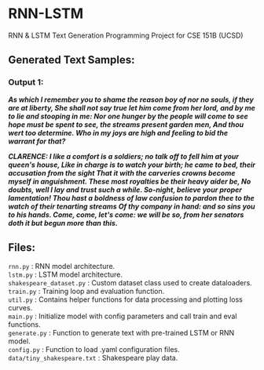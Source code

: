 # RNN-LSTM
RNN &amp; LSTM Text Generation Programming Project for CSE 151B (UCSD)

## Generated Text Samples:

### Output 1:

***As which I remember you to shame the reason boy of nor no souls, if they are at liberty,
She shall not say true let him come from her lord, and by me to lie and stooping in me:
Nor one hunger by the people will come to see hope must be spent to see, the streams present garden men,
And thou wert too determine. Who in my joys are high and feeling to bid the warrant for that?***

***CLARENCE:
I like a comfort is a soldiers; no talk off to fell him at your queen's house,
Like in charge is to watch your birth; he came to bed, their accusation from the sight
That it with the carveries crowns become myself in anguishment. These most royalties be their heavy aider be,
No doubts, well I lay and trust such a while. So-night, believe your proper lamentation!
Thou hast a boldness of law confusion to pardon thee to the watch of their tenarting streams
Of thy company in hand: and so sins you to his hands. Come, come, let's come: we will be so, from her senators doth it but begun more than this.***


## Files:

```rnn.py``` : RNN model architecture. <br>
```lstm.py``` : LSTM model architecture. <br>
```shakespeare_dataset.py``` : Custom dataset class used to create dataloaders. <br>
```train.py``` : Training loop and evaluation function. <br>
```util.py``` : Contains helper functions for data processing and plotting loss curves. <br>
```main.py``` : Initialize model with config parameters and call train and eval functions. <br>
```generate.py``` : Function to generate text with pre-trained LSTM or RNN model. <br>
```config.py``` : Function to load .yaml configuration files. <br>
```data/tiny_shakespeare.txt``` : Shakespeare play data. <br>



